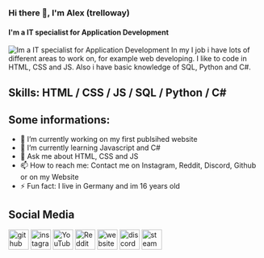 ### Hi there 👋, I'm Alex (trelloway)
#### I'm a IT specialist for Application Development
![Im a IT specialist for Application Development](https://inspiring-yalow-a5a2df.netlify.app/bannergithub.png)
In my
I job i have lots of different areas to work on, for example web developing. I like to code in HTML, CSS and JS. Also i have basic knowledge of SQL, Python and C#.

Skills: HTML / CSS / JS / SQL / Python / C#
-------------------------------------------
Some informations:
-------------------------------------------
- 🔭 I’m currently working on my first publsihed website 
- 🌱 I’m currently learning Javascript and C# 
- 💬 Ask me about HTML, CSS and JS 
- 📫 How to reach me: Contact me on Instagram, Reddit, Discord, Github or on my Website 
- ⚡ Fun fact: I live in Germany and im 16 years old 

Social Media
-------------------------------------------

[<img src='https://cdn.jsdelivr.net/npm/simple-icons@3.0.1/icons/github.svg' alt='github' height='40'>](https://github.com/trelloway)  [<img src='https://cdn.jsdelivr.net/npm/simple-icons@3.0.1/icons/instagram.svg' alt='instagram' height='40'>](https://www.instagram.com/alex.dxp/)  [<img src='https://cdn.jsdelivr.net/npm/simple-icons@3.0.1/icons/youtube.svg' alt='YouTube' height='40'>](https://www.youtube.com/channel/https://www.youtube.com/channel/UCLxnoMcIXPfW8zx6oO4esNg?view_as=subscriber)  [<img src='https://cdn.jsdelivr.net/npm/simple-icons@3.0.1/icons/reddit.svg' alt='Reddit' height='40'>](https://www.reddit.com/user/antiWovay)  [<img src='https://cdn.jsdelivr.net/npm/simple-icons@3.0.1/icons/icloud.svg' alt='website' height='40'>](https://portfolio11.netlify.app/)  [<img src='https://cdn.jsdelivr.net/npm/simple-icons@3.0.1/icons/discord.svg' alt='discord' height='40'>](https://discord.gg/PdhEzmX)  [<img src='https://cdn.jsdelivr.net/npm/simple-icons@3.0.1/icons/steam.svg' alt='steam' height='40'>](https://steamcommunity.com/id/sweeh419/)  

